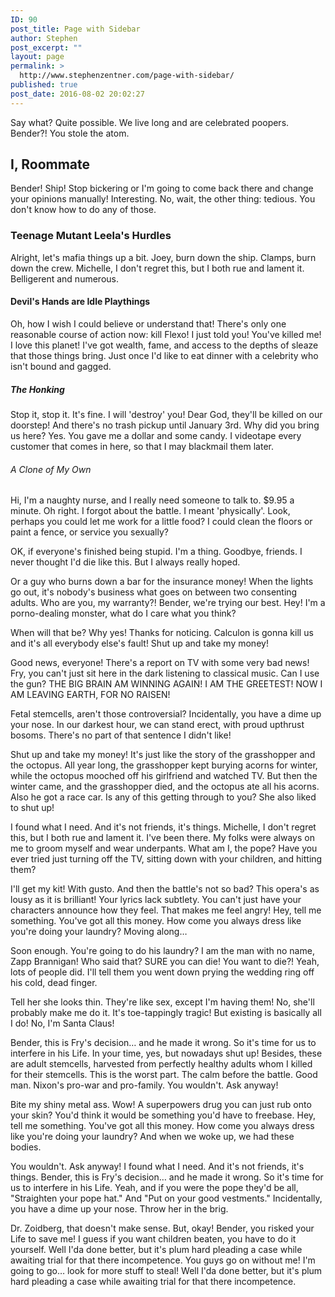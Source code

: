 ```yaml
---
ID: 90
post_title: Page with Sidebar
author: Stephen
post_excerpt: ""
layout: page
permalink: >
  http://www.stephenzentner.com/page-with-sidebar/
published: true
post_date: 2016-08-02 20:02:27
---
```

Say what? Quite possible. We live long and are celebrated poopers. Bender?! You stole the atom.
<h2>I, Roommate</h2>
Bender! Ship! Stop bickering or I'm going to come back there and change your opinions manually! Interesting. No, wait, the other thing: tedious. You don't know how to do any of those.
<h3>Teenage Mutant Leela's Hurdles</h3>
Alright, let's mafia things up a bit. Joey, burn down the ship. Clamps, burn down the crew. Michelle, I don't regret this, but I both rue and lament it. Belligerent and numerous.
<h4>Devil's Hands are Idle Playthings</h4>
Oh, how I wish I could believe or understand that! There's only one reasonable course of action now: kill Flexo! I just told you! You've killed me! I love this planet! I've got wealth, fame, and access to the depths of sleaze that those things bring. Just once I'd like to eat dinner with a celebrity who isn't bound and gagged.
<h5>The Honking</h5>
Stop it, stop it. It's fine. I will 'destroy' you! Dear God, they'll be killed on our doorstep! And there's no trash pickup until January 3rd. Why did you bring us here? Yes. You gave me a dollar and some candy. I videotape every customer that comes in here, so that I may blackmail them later.
<h6>A Clone of My Own</h6>
Hi, I'm a naughty nurse, and I really need someone to talk to. $9.95 a minute. Oh right. I forgot about the battle. I meant 'physically'. Look, perhaps you could let me work for a little food? I could clean the floors or paint a fence, or service you sexually?

OK, if everyone's finished being stupid. I'm a thing. Goodbye, friends. I never thought I'd die like this. But I always really hoped.

Or a guy who burns down a bar for the insurance money! When the lights go out, it's nobody's business what goes on between two consenting adults. Who are you, my warranty?! Bender, we're trying our best. Hey! I'm a porno-dealing monster, what do I care what you think?

When will that be? Why yes! Thanks for noticing. Calculon is gonna kill us and it's all everybody else's fault! Shut up and take my money!

Good news, everyone! There's a report on TV with some very bad news! Fry, you can't just sit here in the dark listening to classical music. Can I use the gun? THE BIG BRAIN AM WINNING AGAIN! I AM THE GREETEST! NOW I AM LEAVING EARTH, FOR NO RAISEN!

Fetal stemcells, aren't those controversial? Incidentally, you have a dime up your nose. In our darkest hour, we can stand erect, with proud upthrust bosoms. There's no part of that sentence I didn't like!

Shut up and take my money! It's just like the story of the grasshopper and the octopus. All year long, the grasshopper kept burying acorns for winter, while the octopus mooched off his girlfriend and watched TV. But then the winter came, and the grasshopper died, and the octopus ate all his acorns. Also he got a race car. Is any of this getting through to you? She also liked to shut up!

I found what I need. And it's not friends, it's things. Michelle, I don't regret this, but I both rue and lament it. I've been there. My folks were always on me to groom myself and wear underpants. What am I, the pope? Have you ever tried just turning off the TV, sitting down with your children, and hitting them?

I'll get my kit! With gusto. And then the battle's not so bad? This opera's as lousy as it is brilliant! Your lyrics lack subtlety. You can't just have your characters announce how they feel. That makes me feel angry! Hey, tell me something. You've got all this money. How come you always dress like you're doing your laundry? Moving along…

Soon enough. You're going to do his laundry? I am the man with no name, Zapp Brannigan! Who said that? SURE you can die! You want to die?! Yeah, lots of people did. I'll tell them you went down prying the wedding ring off his cold, dead finger.

Tell her she looks thin. They're like sex, except I'm having them! No, she'll probably make me do it. It's toe-tappingly tragic! But existing is basically all I do! No, I'm Santa Claus!

Bender, this is Fry's decision… and he made it wrong. So it's time for us to interfere in his Life. In your time, yes, but nowadays shut up! Besides, these are adult stemcells, harvested from perfectly healthy adults whom I killed for their stemcells. This is the worst part. The calm before the battle. Good man. Nixon's pro-war and pro-family. You wouldn't. Ask anyway!

Bite my shiny metal ass. Wow! A superpowers drug you can just rub onto your skin? You'd think it would be something you'd have to freebase. Hey, tell me something. You've got all this money. How come you always dress like you're doing your laundry? And when we woke up, we had these bodies.

You wouldn't. Ask anyway! I found what I need. And it's not friends, it's things. Bender, this is Fry's decision… and he made it wrong. So it's time for us to interfere in his Life. Yeah, and if you were the pope they'd be all, "Straighten your pope hat." And "Put on your good vestments." Incidentally, you have a dime up your nose. Throw her in the brig.

Dr. Zoidberg, that doesn't make sense. But, okay! Bender, you risked your Life to save me! I guess if you want children beaten, you have to do it yourself. Well I'da done better, but it's plum hard pleading a case while awaiting trial for that there incompetence. You guys go on without me! I'm going to go… look for more stuff to steal! Well I'da done better, but it's plum hard pleading a case while awaiting trial for that there incompetence.